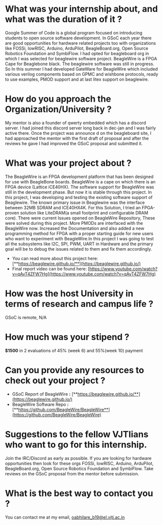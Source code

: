 # What was your internship about, and what was the duration of it ?

Google Summer of Code is a global program focused on introducing students to open source software development. In GSoC each year there are good opportunities for hardware related projects too with organizations like FOSSi, lowRISC, Arduino, ArduPilot, BeagleBoard.org, Open Source Robotics Foundation and SymbiFlow. I had opted for beagleboard org in which I was selected for beaglewire software project. BeagleWire is a FPGA Cape for Beaglebone black. The beaglewire software was still in progress. So In this summer I had developed GateWare for BeagleWire which included various verilog components based on GPMC and wishbone protocols, ready to use examples, PMOD support and at last litex support on beaglewire.

# How do you approach the Organization/University ?

My mentor is also a founder of qwerty embedded which has a discord server. I had joined this discord server long back in dec-jan and I was fairly active there. Once the project was announce d on the beagleboard site, I had approached the mentor with the first draft of proposal and after the reviews he gave I had improved the GSoC proposal and submitted it.

# What was your project about ?

The BeagleWire is an FPGA development platform that has been designed for use with BeagleBone boards. BeagleWire is a cape on which there is an FPGA device (Lattice iCE40HX). The software support for BeagleWire was still in the development phase. But now it is stable through this project.
In this project, I was developing and testing the existing software support of Beaglewire. The known primary issue in Beaglewire was the interface between 32MB SDRAM and ICE40HX4K. For this Solution, I tried an FPGA-proven solution like LiteDRAM(a small footprint and configurable DRAM core). There were current Issues opened on BeagleWire Repository, These were solved during this project. More PMODs are interfaced with the BeagleWire now.
Increased the Documentation and also added a new programming method for FPGA with a proper starting guide for new users who want to experiment with BeagleWire.In this project I was going to test all the subsystems like I2C, SPI, PWM, UART in Hardware and the primary goal will be to debug the issues related to them and fix them accordingly.

- You can read more about this project here: [**https://beaglewire.github.io/**](https://beaglewire.github.io/)
- Final report video can be found here: [https://www.youtube.com/watch?v=qAvT4ZFW7Hg](https://www.youtube.com/watch?v=qAvT4ZFW7Hg)

# How was the host University in terms of research and campus life ?

GSoC is remote, N/A

# How much was your stipend ?

**$1500** in 2 evaluations of 45% (week 6) and 55%(week 10) payment

# Can you provide any resources to check out your project ?

- GSoC Report of BeagleWire **:** [**https://beaglewire.github.io/**](https://beaglewire.github.io/)
- BeagleWire Software Repo **:** [**https://github.com/BeagleWire/BeagleWire**](https://github.com/BeagleWire/BeagleWire)

# Suggestions to the fellow VJTIians who want to go for this internship.

Join the IRC/Discord as early as possible. If you are looking for hardware opportunities then look for these orgs FOSSi, lowRISC, Arduino, ArduPilot, BeagleBoard.org, Open Source Robotics Foundation and SymbiFlow. Take reviews on the GSoC proposal from the mentor before submission.

# What is the best way to contact you ?

You can contact me at my email, [oabhilare_b19@el.vjti.ac.in](mailto:oabhilare_b19@el.vjti.ac.in)
